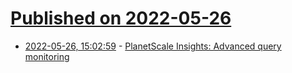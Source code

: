 # [Published on 2022-05-26](index.md)

* [2022-05-26, 15:02:59](https://news.ycombinator.com/item?id=31519197) - [PlanetScale Insights: Advanced query monitoring](https://planetscale.com/blog/introducing-planetscale-insights-advanced-query-monitoring)
